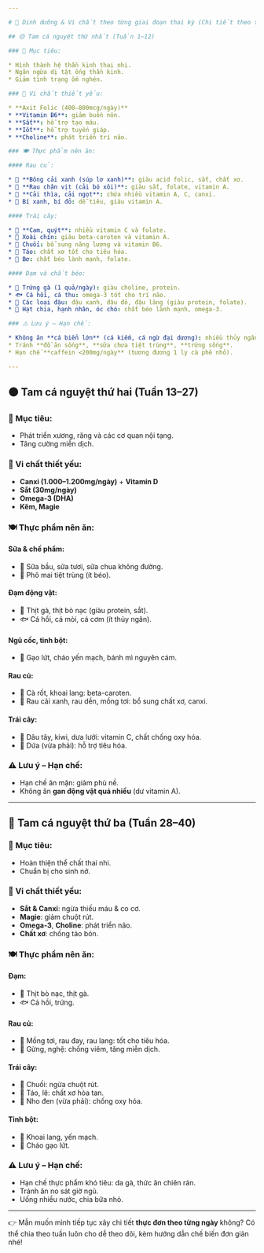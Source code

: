 ```yaml
---

# 🥗 Dinh dưỡng & Vi chất theo từng giai đoạn thai kỳ (Chi tiết theo tam cá nguyệt)

## 🟡 Tam cá nguyệt thứ nhất (Tuần 1–12)

### 🎯 Mục tiêu:

* Hình thành hệ thần kinh thai nhi.
* Ngăn ngừa dị tật ống thần kinh.
* Giảm tình trạng ốm nghén.

### 💊 Vi chất thiết yếu:

* **Axit Folic (400–800mcg/ngày)**
* **Vitamin B6**: giảm buồn nôn.
* **Sắt**: hỗ trợ tạo máu.
* **Iốt**: hỗ trợ tuyến giáp.
* **Choline**: phát triển trí não.

### 🍽️ Thực phẩm nên ăn:

#### Rau củ:

* 🥦 **Bông cải xanh (súp lơ xanh)**: giàu acid folic, sắt, chất xơ.
* 🥬 **Rau chân vịt (cải bó xôi)**: giàu sắt, folate, vitamin A.
* 🥬 **Cải thìa, cải ngọt**: chứa nhiều vitamin A, C, canxi.
* 🥒 Bí xanh, bí đỏ: dễ tiêu, giàu vitamin A.

#### Trái cây:

* 🍊 **Cam, quýt**: nhiều vitamin C và folate.
* 🥭 Xoài chín: giàu beta-caroten và vitamin A.
* 🍌 Chuối: bổ sung năng lượng và vitamin B6.
* 🍎 Táo: chất xơ tốt cho tiêu hóa.
* 🥑 Bơ: chất béo lành mạnh, folate.

#### Đạm và chất béo:

* 🥚 Trứng gà (1 quả/ngày): giàu choline, protein.
* 🐟 Cá hồi, cá thu: omega-3 tốt cho trí não.
* 🫘 Các loại đậu: đậu xanh, đậu đỏ, đậu lăng (giàu protein, folate).
* 🌰 Hạt chia, hạnh nhân, óc chó: chất béo lành mạnh, omega-3.

### ⚠️ Lưu ý – Hạn chế:

* Không ăn **cá biển lớn** (cá kiếm, cá ngừ đại dương): nhiều thủy ngân.
* Tránh **đồ ăn sống**, **sữa chưa tiệt trùng**, **trứng sống**.
* Hạn chế **caffein <200mg/ngày** (tương đương 1 ly cà phê nhỏ).

---
```


## 🟠 Tam cá nguyệt thứ hai (Tuần 13–27)

### 🎯 Mục tiêu:

* Phát triển xương, răng và các cơ quan nội tạng.
* Tăng cường miễn dịch.

### 💊 Vi chất thiết yếu:

* **Canxi (1.000–1.200mg/ngày)** + **Vitamin D**
* **Sắt (30mg/ngày)**
* **Omega-3 (DHA)**
* **Kẽm, Magie**

### 🍽️ Thực phẩm nên ăn:

#### Sữa & chế phẩm:

* 🥛 Sữa bầu, sữa tươi, sữa chua không đường.
* 🧀 Phô mai tiệt trùng (ít béo).

#### Đạm động vật:

* 🐔 Thịt gà, thịt bò nạc (giàu protein, sắt).
* 🐟 Cá hồi, cá mòi, cá cơm (ít thủy ngân).

#### Ngũ cốc, tinh bột:

* 🍚 Gạo lứt, cháo yến mạch, bánh mì nguyên cám.

#### Rau củ:

* 🥕 Cà rốt, khoai lang: beta-caroten.
* 🥬 Rau cải xanh, rau dền, mồng tơi: bổ sung chất xơ, canxi.

#### Trái cây:

* 🍓 Dâu tây, kiwi, dưa lưới: vitamin C, chất chống oxy hóa.
* 🍍 Dứa (vừa phải): hỗ trợ tiêu hóa.

### ⚠️ Lưu ý – Hạn chế:

* Hạn chế ăn mặn: giảm phù nề.
* Không ăn **gan động vật quá nhiều** (dư vitamin A).

---

## 🔴 Tam cá nguyệt thứ ba (Tuần 28–40)

### 🎯 Mục tiêu:

* Hoàn thiện thể chất thai nhi.
* Chuẩn bị cho sinh nở.

### 💊 Vi chất thiết yếu:

* **Sắt & Canxi**: ngừa thiếu máu & co cơ.
* **Magie**: giảm chuột rút.
* **Omega-3**, **Choline**: phát triển não.
* **Chất xơ**: chống táo bón.

### 🍽️ Thực phẩm nên ăn:

#### Đạm:

* 🥩 Thịt bò nạc, thịt gà.
* 🐟 Cá hồi, trứng.

#### Rau củ:

* 🥬 Mồng tơi, rau đay, rau lang: tốt cho tiêu hóa.
* 🧄 Gừng, nghệ: chống viêm, tăng miễn dịch.

#### Trái cây:

* 🍌 Chuối: ngừa chuột rút.
* 🍎 Táo, lê: chất xơ hòa tan.
* 🍇 Nho đen (vừa phải): chống oxy hóa.

#### Tinh bột:

* 🍠 Khoai lang, yến mạch.
* 🍚 Cháo gạo lứt.

### ⚠️ Lưu ý – Hạn chế:

* Hạn chế thực phẩm khó tiêu: da gà, thức ăn chiên rán.
* Tránh ăn no sát giờ ngủ.
* Uống nhiều nước, chia bữa nhỏ.

---

👉 Mẫn muốn mình tiếp tục xây chi tiết **thực đơn theo từng ngày** không? Có thể chia theo tuần luôn cho dễ theo dõi, kèm hướng dẫn chế biến đơn giản nhé!
